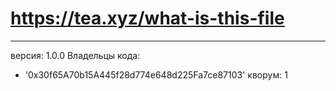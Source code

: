 # https://tea.xyz/what-is-this-file
---
версия: 1.0.0
Владельцы кода:
  - '0x30f65A70b15A445f28d774e648d225Fa7ce87103'
кворум: 1
